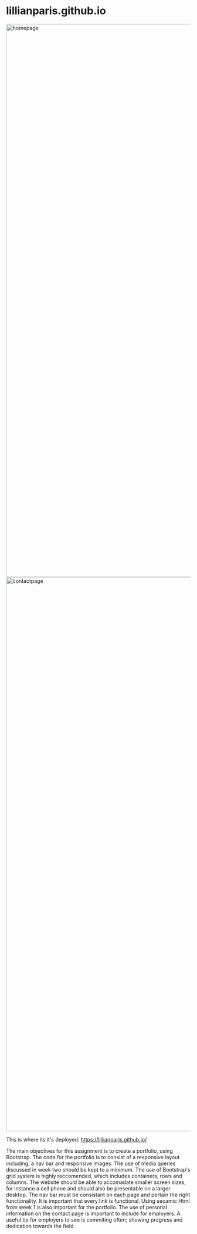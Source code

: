 # lillianparis.github.io

<img width="1503" alt="homepage" src="https://user-images.githubusercontent.com/62733242/95038924-2cae4400-0684-11eb-8877-d0b263d68a06.png">
<img width="1506" alt="contactpage" src="https://user-images.githubusercontent.com/62733242/95038929-30da6180-0684-11eb-87d6-4572289f7895.png">

This is where its it's deployed: https://lillianparis.github.io/ 

The main objectives for this assignment is to create a portfolio, using Bootstrap.
The code for the portfolio is to consist of a responsive layout including, a nav
bar and responsive images. The use of media queries discussed in week two should
be kept to a minimum. The use of Bootstrap's grid system is highly reccomended, which includes containers, rows and columns. 
The website should be able to accomadate smaller screen sizes, for instance a cell phone and should also
be presentable on a larger desktop. The nav bar must be consistant on each page
and pertain the right functionality. It is important that every link is functional. Using secamic Html from week 1 is also important for the portfolio.
The use of personal information on the contact page is important to include for
employers. A useful tip for employers to see is commiting often; showing progress and dedication towards the field. 